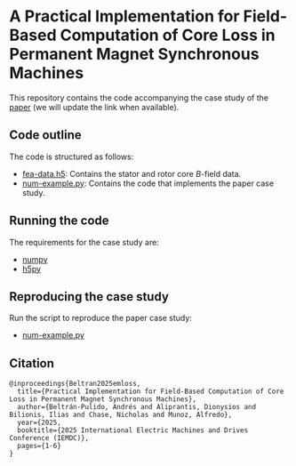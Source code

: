 # A Practical Implementation for Field-Based Computation of Core Loss in Permanent Magnet Synchronous Machines

This repository contains the code accompanying the case study of the [paper](https://doi.org/) (we will update the link when available).

## Code outline

The code is structured as follows:
+ [fea-data.h5](./fea-data.h5): Contains the stator and rotor core $B$-field data.
+ [num-example.py](./num-example.py): Contains the code that implements the paper case study.

## Running the code

The requirements for the case study are:
+ [numpy](https://numpy.org/doc/stable/index.html)
+ [h5py](https://www.h5py.org/)


## Reproducing the case study

Run the script to reproduce the paper case study:
+ [num-example.py](./num-example.py)

## Citation

```
@inproceedings{Beltran2025emloss,
  title={Practical Implementation for Field-Based Computation of Core Loss in Permanent Magnet Synchronous Machines}, 
  author={Beltrán-Pulido, Andrés and Aliprantis, Dionysios and Bilionis, Ilias and Chase, Nicholas and Munoz, Alfredo},
  year={2025,
  booktitle={2025 International Electric Machines and Drives Conference (IEMDC)}, 
  pages={1-6}
}
```